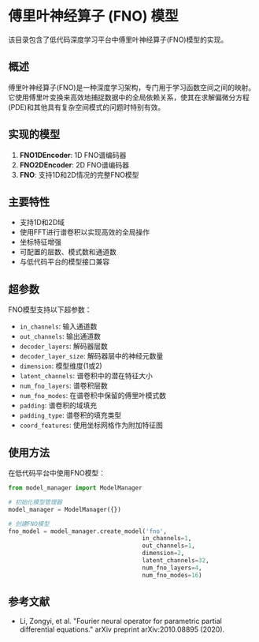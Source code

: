# 傅里叶神经算子 (FNO) 模型

该目录包含了低代码深度学习平台中傅里叶神经算子(FNO)模型的实现。

## 概述

傅里叶神经算子(FNO)是一种深度学习架构，专门用于学习函数空间之间的映射。它使用傅里叶变换来高效地捕捉数据中的全局依赖关系，使其在求解偏微分方程(PDE)和其他具有复杂空间模式的问题时特别有效。

## 实现的模型

1. **FNO1DEncoder**: 1D FNO谱编码器
2. **FNO2DEncoder**: 2D FNO谱编码器
3. **FNO**: 支持1D和2D情况的完整FNO模型

## 主要特性

- 支持1D和2D域
- 使用FFT进行谱卷积以实现高效的全局操作
- 坐标特征增强
- 可配置的层数、模式数和通道数
- 与低代码平台的模型接口兼容

## 超参数

FNO模型支持以下超参数：

- `in_channels`: 输入通道数
- `out_channels`: 输出通道数
- `decoder_layers`: 解码器层数
- `decoder_layer_size`: 解码器层中的神经元数量
- `dimension`: 模型维度(1或2)
- `latent_channels`: 谱卷积中的潜在特征大小
- `num_fno_layers`: 谱卷积层数
- `num_fno_modes`: 在谱卷积中保留的傅里叶模式数
- `padding`: 谱卷积的域填充
- `padding_type`: 谱卷积的填充类型
- `coord_features`: 使用坐标网格作为附加特征图

## 使用方法

在低代码平台中使用FNO模型：

```python
from model_manager import ModelManager

# 初始化模型管理器
model_manager = ModelManager({})

# 创建FNO模型
fno_model = model_manager.create_model('fno', 
                                      in_channels=1,
                                      out_channels=1,
                                      dimension=2,
                                      latent_channels=32,
                                      num_fno_layers=4,
                                      num_fno_modes=16)
```

## 参考文献

- Li, Zongyi, et al. "Fourier neural operator for parametric partial differential equations." arXiv preprint arXiv:2010.08895 (2020).